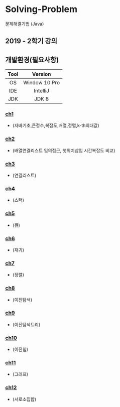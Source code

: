 # Solving-Problem
문제해결기법 (Java)

## 2019 - 2학기 강의

## 개발환경(필요사항)
|Tool|Version|
|:---:|:---:|
|OS|Window 10 Pro|
|IDE|IntelliJ|
|JDK|JDK 8|

### [ch1](https://github.com/woghd9072/Solving-Problem/tree/master/src/Ch1)
- (자바기초,큰정수,복잡도,배열,정렬,k-th최대값)

### [ch2](https://github.com/woghd9072/Solving-Problem/tree/master/src/Ch2)
- (배열연결리스트 임의접근, 첫위치삽입 시간복잡도 비교)

### [ch3](https://github.com/woghd9072/Solving-Problem/tree/master/src/Ch3)
- (연결리스트)

### [ch4](https://github.com/woghd9072/Solving-Problem/tree/master/src/Ch4)
- (스택)

### [ch5](https://github.com/woghd9072/Solving-Problem/tree/master/src/Ch5)
- (큐)

### [ch6](https://github.com/woghd9072/Solving-Problem/tree/master/src/Ch6)
- (재귀)

### [ch7](https://github.com/woghd9072/Solving-Problem/tree/master/src/Ch7)
- (정렬)

### [ch8](https://github.com/woghd9072/Solving-Problem/tree/master/src/Ch8)
- (이진탐색)

### [ch9](https://github.com/woghd9072/Solving-Problem/tree/master/src/Ch9)
- (이진탐색트리)

### [ch10](https://github.com/woghd9072/Solving-Problem/tree/master/src/Ch10)
- (이진힙)

### [ch11](https://github.com/woghd9072/Solving-Problem/tree/master/src/Ch11)
- (그래프)

### [ch12](https://github.com/woghd9072/Solving-Problem/tree/master/src/Ch12)
- (서로소집합)